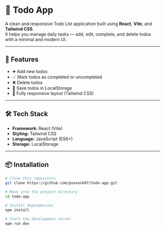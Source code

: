 # 📝 Todo App

A clean and responsive Todo List application built using **React**, **Vite**, and **Tailwind CSS**.  
It helps you manage daily tasks — add, edit, complete, and delete todos with a minimal and modern UI.

---

## 🚀 Features
- ➕ Add new todos  
- ✅ Mark todos as completed or uncompleted  
- ❌ Delete todos  
- 💾 Save todos in LocalStorage  
- 📱 Fully responsive layout (Tailwind CSS)  

---

## 🛠️ Tech Stack
- **Framework:** React (Vite)  
- **Styling:** Tailwind CSS  
- **Language:** JavaScript (ES6+)  
- **Storage:** LocalStorage  

---

## 📦 Installation

```bash
# Clone this repository
git clone https://github.com/poovesh07/todo-app.git

# Move into the project directory
cd todo-app

# Install dependencies
npm install

# Start the development server
npm run dev
